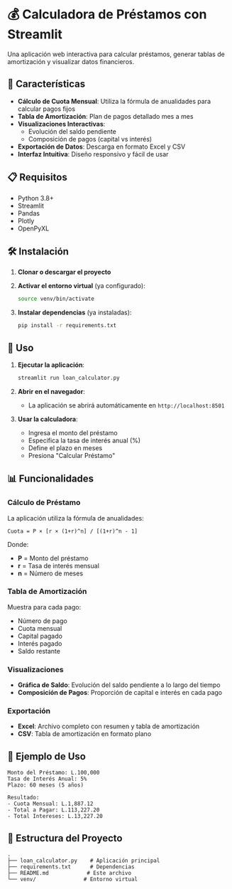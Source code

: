 # 💰 Calculadora de Préstamos con Streamlit

Una aplicación web interactiva para calcular préstamos, generar tablas de amortización y visualizar datos financieros.

## 🚀 Características

- **Cálculo de Cuota Mensual**: Utiliza la fórmula de anualidades para calcular pagos fijos
- **Tabla de Amortización**: Plan de pagos detallado mes a mes
- **Visualizaciones Interactivas**: 
  - Evolución del saldo pendiente
  - Composición de pagos (capital vs interés)
- **Exportación de Datos**: Descarga en formato Excel y CSV
- **Interfaz Intuitiva**: Diseño responsivo y fácil de usar

## 📋 Requisitos

- Python 3.8+
- Streamlit
- Pandas
- Plotly
- OpenPyXL

## 🛠️ Instalación

1. **Clonar o descargar el proyecto**

2. **Activar el entorno virtual** (ya configurado):
   ```bash
   source venv/bin/activate
   ```

3. **Instalar dependencias** (ya instaladas):
   ```bash
   pip install -r requirements.txt
   ```

## 🚀 Uso

1. **Ejecutar la aplicación**:
   ```bash
   streamlit run loan_calculator.py
   ```

2. **Abrir en el navegador**: 
   - La aplicación se abrirá automáticamente en `http://localhost:8501`

3. **Usar la calculadora**:
   - Ingresa el monto del préstamo
   - Especifica la tasa de interés anual (%)
   - Define el plazo en meses
   - Presiona "Calcular Préstamo"

## 📊 Funcionalidades

### Cálculo de Préstamo
La aplicación utiliza la fórmula de anualidades:

```
Cuota = P × [r × (1+r)^n] / [(1+r)^n - 1]
```

Donde:
- **P** = Monto del préstamo
- **r** = Tasa de interés mensual
- **n** = Número de meses

### Tabla de Amortización
Muestra para cada pago:
- Número de pago
- Cuota mensual
- Capital pagado
- Interés pagado
- Saldo restante

### Visualizaciones
- **Gráfica de Saldo**: Evolución del saldo pendiente a lo largo del tiempo
- **Composición de Pagos**: Proporción de capital e interés en cada pago

### Exportación
- **Excel**: Archivo completo con resumen y tabla de amortización
- **CSV**: Tabla de amortización en formato plano

## 🎯 Ejemplo de Uso

```
Monto del Préstamo: L.100,000
Tasa de Interés Anual: 5%
Plazo: 60 meses (5 años)

Resultado:
- Cuota Mensual: L.1,887.12
- Total a Pagar: L.113,227.20
- Total Intereses: L.13,227.20
```

## 📁 Estructura del Proyecto

```
.
├── loan_calculator.py    # Aplicación principal
├── requirements.txt      # Dependencias
├── README.md            # Este archivo
└── venv/               # Entorno virtual
```


